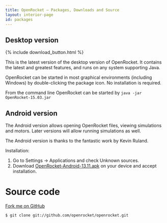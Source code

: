 ```yaml
---
title: OpenRocket — Packages, Downloads and Source
layout: interior-page
id: packages
---
```


<div class="packages">
  <div class="container" markdown="1">

## Desktop version

{% include download_button.html %}

This is the latest version of the desktop version of OpenRocket. It contains
the latest and greatest features, and runs on any system supporting Java.

OpenRocket can be started in most graphical environments (including Windows) by
double-clicking the package icon. No installation is required.

From the command line OpenRocket can be started by `java -jar OpenRocket-15.03.jar`


## Android version

The Android version allows opening OpenRocket files, viewing simulations and motors. Later versions will allow running simulations as well.

The Android version is thanks to the fantastic work by Kevin Ruland.

Installation:

 1. Go to Settings → Applications and check Unknown sources.
 1. Download [OpenRocket-Android-13.11.apk](https://github.com/openrocket/openrocket/releases/download/release-android-13.11/OpenRocket-Android-13.11.apk) on your device and accept installation.


# Source code

<a class="btn btn-success btn-lg" href="https://github.com/openrocket/openrocket" role="button">Fork me on GitHub</a>

    $ git clone git://github.com/openrocket/openrocket.git

  </div>
</div>
